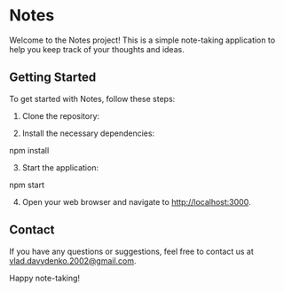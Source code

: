 # Notes

Welcome to the Notes project! This is a simple note-taking application to help you keep track of your thoughts and ideas.

## Getting Started

To get started with Notes, follow these steps:

1. Clone the repository:

2. Install the necessary dependencies:

npm install

3. Start the application:

npm start

4. Open your web browser and navigate to [http://localhost:3000](http://localhost:3000).


## Contact

If you have any questions or suggestions, feel free to contact us at [vlad.davydenko.2002@gmail.com](mailto:vlad.davydenko.2002@gmail.com).

Happy note-taking!
